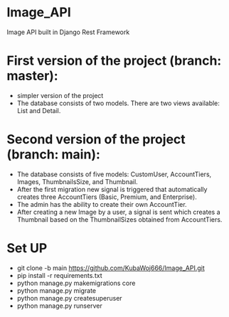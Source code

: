 # Image_API
Image API built in Django Rest Framework

# First version of the project **(branch: master):**
- simpler version of the project
- The database consists of two models. There are two views available: List and Detail.

# Second version of the project **(branch: main):**
- The database consists of five models: CustomUser, AccountTiers, Images, ThumbnailsSize, and Thumbnail.
- After the first migration new signal is triggered that automatically creates three AccountTiers (Basic, Premium, and Enterprise).
- The admin has the ability to create their own AccountTier.
- After creating a new Image by a user, a signal is sent which creates a Thumbnail based on the ThumbnailSizes obtained from AccountTiers.

# Set UP
- git clone -b main https://github.com/KubaWoj666/Image_API.git
- pip install -r requirements.txt
- python manage.py makemigrations core
- python manage.py migrate
- python manage.py createsuperuser
- python manage.py runserver

